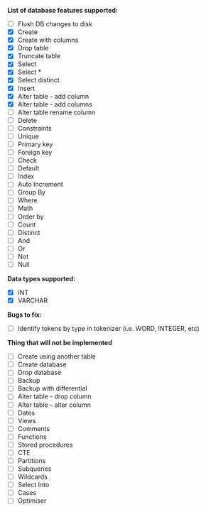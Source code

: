  **List of database features supported:**
 - [ ] Flush DB changes to disk
 - [x] Create
 - [x] Create with columns
 - [x] Drop table
 - [x] Truncate table
 - [x] Select
 - [x] Select *
 - [x] Select distinct
 - [x] Insert
 - [x] Alter table - add column
 - [x] Alter table - add columns
 - [ ] Alter table rename column
 - [ ] Delete
 - [ ] Constraints
 - [ ] Unique
 - [ ] Primary key
 - [ ] Foreign key
 - [ ] Check
 - [ ] Default
 - [ ] Index
 - [ ] Auto Increment
 - [ ] Group By
 - [ ] Where
 - [ ] Math
 - [ ] Order by
 - [ ] Count
 - [ ] Distinct
 - [ ] And
 - [ ] Or
 - [ ] Not
 - [ ] Null

**Data types supported:**
 - [x] INT
 - [x] VARCHAR

**Bugs to fix:**
 - [ ] Identify tokens by type in tokenizer (i.e. WORD, INTEGER, etc)

 **Thing that will not be implemented**
 - [ ] Create using another table
 - [ ] Create database
 - [ ] Drop database
 - [ ] Backup
 - [ ] Backup with differential
 - [ ] Alter table - drop column
 - [ ] Alter table - alter column
 - [ ] Dates
 - [ ] Views
 - [ ] Comments
 - [ ] Functions
 - [ ] Stored procedures
 - [ ] CTE
 - [ ] Partitions
 - [ ] Subqueries
 - [ ] Wildcards
 - [ ] Select Into
 - [ ] Cases
 - [ ] Optimiser
